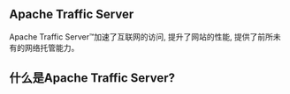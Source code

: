 ## Apache Traffic Server
Apache Traffic Server™加速了互联网的访问, 提升了网站的性能, 提供了前所未有的网络托管能力。

## 什么是Apache Traffic Server?

